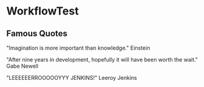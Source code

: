 # WorkflowTest

## Famous Quotes

"Imagination is more important than knowledge." Einstein

"After nine years in development, hopefully it will have been worth the wait." Gabe Newell

"LEEEEEERROOOOOYYY JENKINS!" Leeroy Jenkins

